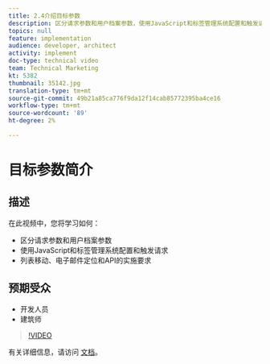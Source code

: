 ```yaml
---
title: 2.4介绍目标参数
description: 区分请求参数和用户档案参数，使用JavaScript和标签管理系统配置和触发请求，列表移动、电子邮件定位和API的实施要求
topics: null
feature: implementation
audience: developer, architect
activity: implement
doc-type: technical video
team: Technical Marketing
kt: 5382
thumbnail: 35142.jpg
translation-type: tm+mt
source-git-commit: 49b21a85ca776f9da12f14cab85772395ba4ce16
workflow-type: tm+mt
source-wordcount: '89'
ht-degree: 2%

---
```



# 目标参数简介

## 描述

在此视频中，您将学习如何：

* 区分请求参数和用户档案参数
* 使用JavaScript和标签管理系统配置和触发请求
* 列表移动、电子邮件定位和API的实施要求

## 预期受众

* 开发人员
* 建筑师

>[!VIDEO](https://video.tv.adobe.com/v/35142/?quality=12)

有关详细信息，请访问 [文档](https://docs.adobe.com/content/help/en/target/using/implement-target/implementing-target.html)。
